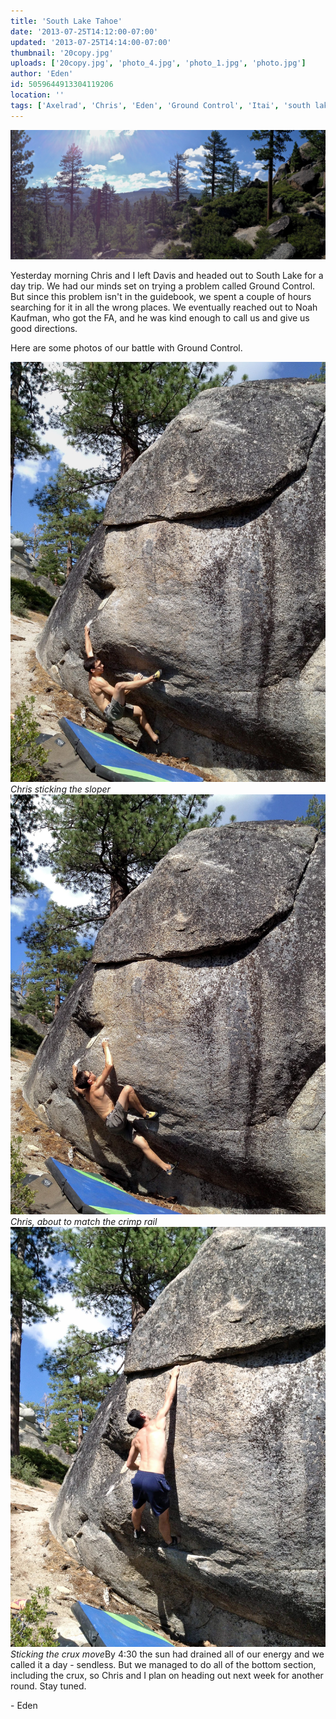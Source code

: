 ```yaml
---
title: 'South Lake Tahoe'
date: '2013-07-25T14:12:00-07:00'
updated: '2013-07-25T14:14:00-07:00'
thumbnail: '20copy.jpg'
uploads: ['20copy.jpg', 'photo_4.jpg', 'photo_1.jpg', 'photo.jpg']
author: 'Eden'
id: 5059644913304119206
location: ''
tags: ['Axelrad', 'Chris', 'Eden', 'Ground Control', 'Itai', 'south lake', 'Tahoe']
---
```


![image alt](uploads/photo_3%20copy.jpg)

Yesterday morning Chris and I left Davis and headed out to South Lake for a day trip. We had our minds set on trying a problem called Ground Control. But since this problem isn't in the guidebook, we spent a couple of hours searching for it in all the wrong places. We eventually reached out to Noah Kaufman, who got the FA, and he was kind enough to call us and give us good directions.

Here are some photos of our battle with Ground Control.

![image alt](uploads/photo_4.jpg)*Chris sticking the sloper*![image alt](uploads/photo_1.jpg)*Chris, about to match the crimp rail*![image alt](uploads/photo.jpg)*Sticking the crux move*By 4:30 the sun had drained all of our energy and we called it a day - sendless. But we managed to do all of the bottom section, including the crux, so Chris and I plan on heading out next week for another round. Stay tuned.

\- Eden
